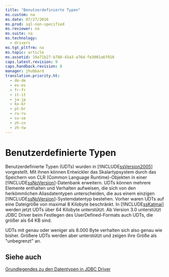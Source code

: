 ```yaml
---
title: "Benutzerdefinierte Typen"
ms.custom: na
ms.date: 07/27/2016
ms.prod: sql-non-specified
ms.reviewer: na
ms.suite: na
ms.technology: 
  - drivers
ms.tgt_pltfrm: na
ms.topic: article
ms.assetid: 19a71b27-b788-43a3-a76d-fe3001a6f016
caps.latest.revision: 9
caps.handback.revision: 8
manager: jhubbard
translation.priority.ht: 
  - de-de
  - es-es
  - fr-fr
  - it-it
  - ja-jp
  - ko-kr
  - pt-br
  - ru-ru
  - sv-se
  - zh-cn
  - zh-tw
---
```

# Benutzerdefinierte Typen
  Benutzerdefinierte Typen \(UDTs\) wurden in [!INCLUDE[ssVersion2005](../content/includes/ssVersion2005_md.md)] vorgestellt. Mit ihnen können Entwickler das Skalartypsystem durch das Speichern von CLR \(Common Language Runtime\)\-Objekten in einer [!INCLUDE[ssNoVersion](../content/includes/ssNoVersion_md.md)]\-Datenbank erweitern. UDTs können mehrere Elemente enthalten und Verhalten aufweisen, die sich von den herkömmlichen Aliasdatentypen unterscheiden, die aus einem einzigen [!INCLUDE[ssNoVersion](../content/includes/ssNoVersion_md.md)]\-Systemdatentyp bestehen. Vorher waren UDTs auf eine Dateigröße von maximal 8 Kilobyte beschränkt. In [!INCLUDE[ssKatmai](../content/includes/ssKatmai_md.md)] werden jetzt UDTs über 64 Kilobyte unterstützt. Ab Version 3.0 unterstützt JDBC Driver beim Festlegen des UserDefined\-Formats auch UDTs, die größer als 64 KB sind.  
  
 UDTs mit genau oder weniger als 8.000 Byte verhalten sich also genau wie bisher. Größere UDTs werden aber unterstützt und zeigen ihre Größe als "unbegrenzt" an.  
  
## Siehe auch  
 [Grundlegendes zu den Datentypen in JDBC Driver](../content/Understanding-the-JDBC-Driver-Data-Types.md)  
  
  